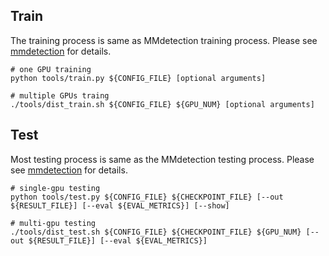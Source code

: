 ## Train
The training process is same as MMdetection training process. Please see [mmdetection](https://mmdetection.readthedocs.io/en/latest/user_guides/index.html) for details.
```
# one GPU training
python tools/train.py ${CONFIG_FILE} [optional arguments]

# multiple GPUs traing
./tools/dist_train.sh ${CONFIG_FILE} ${GPU_NUM} [optional arguments]
```
## Test
Most testing process is same as the MMdetection testing process. Please see [mmdetection](https://mmdetection.readthedocs.io/en/latest/user_guides/index.html) for details.
```
# single-gpu testing
python tools/test.py ${CONFIG_FILE} ${CHECKPOINT_FILE} [--out ${RESULT_FILE}] [--eval ${EVAL_METRICS}] [--show]

# multi-gpu testing
./tools/dist_test.sh ${CONFIG_FILE} ${CHECKPOINT_FILE} ${GPU_NUM} [--out ${RESULT_FILE}] [--eval ${EVAL_METRICS}]
```
